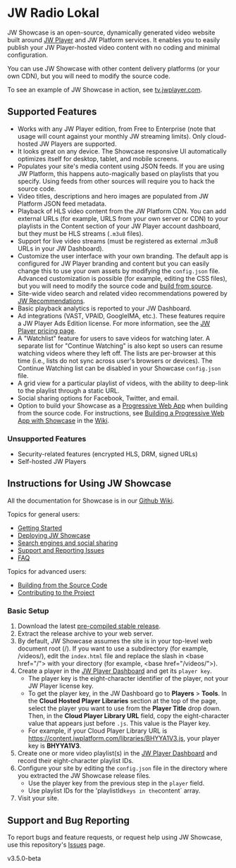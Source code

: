 # JW Radio Lokal

JW Showcase is an open-source, dynamically generated video website built around [JW Player](http://www.jwplayer.com) and JW Platform services. It enables you to easily publish your JW Player-hosted video content with no coding and minimal configuration.

You can use JW Showcase with other content delivery platforms (or your own CDN), but you will need to modify the source code.

To see an example of JW Showcase in action, see [tv.jwplayer.com](http://tv.jwplayer.com/).

## Supported Features

- Works with any JW Player edition, from Free to Enterprise (note that usage will count against your monthly JW streaming limits). Only cloud-hosted JW Players are supported.
- It looks great on any device. The Showcase responsive UI automatically optimizes itself for desktop, tablet, and mobile screens.
- Populates your site's media content using JSON feeds. If you are using JW Platform, this happens auto-magically based on playlists that you specify. Using feeds from other sources will require you to hack the source code.
- Video titles, descriptions and hero images are populated from JW Platform JSON feed metadata.
- Playback of HLS video content from the JW Platform CDN. You can add external URLs (for example, URLS from your own server or CDN) to your playlists in the Content section of your JW Player account dashboard, but they must be HLS streams (`.m3u8` files).
- Support for live video streams (must be registered as external .m3u8 URLs in your JW Dashboard).
- Customize the user interface with your own branding. The default app is configured for JW Player branding and content but you can easily change this to use your own assets by modifying the `config.json` file. Advanced customization is possible (for example, editing the CSS files), but you will need to modify the source code and [build from source](https://github.com/jwplayer/jw-showcase/wiki/Building-from-the-Source-Code).
- Site-wide video search and related video recommendations powered by [JW Recommendations](https://support.jwplayer.com/customer/portal/articles/2191721-jw-recommendations).
- Basic playback analytics is reported to your JW Dashboard.
- Ad integrations (VAST, VPAID, GoogleIMA, etc.). These features require a JW Player Ads Edition license. For more information, see the [JW Player pricing page](https://www.jwplayer.com/pricing/). 
- A "Watchlist" feature for users to save videos for watching later. A separate list for "Continue Watching" is also kept so users can resume watching videos where they left off. The lists are per-browser at this time (i.e., lists do not sync across user's browsers or devices). The Continue Watching list can be disabled in your Showcase `config.json` file.
- A grid view for a particular playlist of videos, with the ability to deep-link to the playlist through a static URL.
- Social sharing options for Facebook, Twitter, and email.
- Option to build your Showcase as a [Progressive Web App](https://developers.google.com/web/progressive-web-apps/) when building from the source code. For instructions, see [Building a Progressive Web App with Showcase](https://github.com/jwplayer/jw-showcase/wiki/Building-a-Progressive-Web-App-with-Showcase) in the [Wiki](https://github.com/jwplayer/jw-showcase/wiki).

### Unsupported Features

- Security-related features (encrypted HLS, DRM, signed URLs)
- Self-hosted JW Players

## Instructions for Using JW Showcase

All the documentation for Showcase is in our [Github Wiki](https://github.com/jwplayer/jw-showcase/wiki).

Topics for general users:

* [Getting Started](https://github.com/jwplayer/jw-showcase/wiki/Getting-Started)
* [Deploying JW Showcase](https://github.com/jwplayer/jw-showcase/wiki/Deploying-jw-showcase)
* [Search engines and social sharing](https://github.com/jwplayer/jw-showcase/wiki/Search-engines-and-social-sharing)
* [Support and Reporting Issues](https://github.com/jwplayer/jw-showcase/wiki/Support-and-Reporting-Issues)
* [FAQ](https://github.com/jwplayer/jw-showcase/wiki/FAQ)

Topics for advanced users:

* [Building from the Source Code](https://github.com/jwplayer/jw-showcase/wiki/Building-from-the-Source-Code)
* [Contributing to the Project](https://github.com/jwplayer/jw-showcase/wiki/Contributing-to-the-Project)

### Basic Setup

1. Download the latest [pre-compiled stable release](https://github.com/jwplayer/jw-showcase/releases).
2. Extract the release archive to your web server.
3. By default, JW Showcase assumes the site is in your top-level web document root (/). If you want to use a subdirectory (for example, /videos/), edit the `index.html` file and replace the slash in &lt;base href="/"&gt; with your directory (for example, &lt;base href="/videos/"&gt;).
3. Create a player in the [JW Player Dashboard](https://dashboard.jwplayer.com/#/players) and get its `player key`.
    - The player key is the eight-character identifier of the player, not your JW Player license key. 
    - To get the player key, in the JW Dashboard go to **Players** &gt; **Tools**. In the **Cloud Hosted Player Libraries** section at the top of the page, select the player you want to use from the **Player Title** drop down. Then, in the **Cloud Player Library URL** field, copy the eight-character value that appears just before `.js`. This value is the Player key. 
    - For example, if your Cloud Player Library URL is https://content.jwplatform.com/libraries/BHYYA1V3.js, your player key is **BHYYA1V3**.
4. Create one or more video playlist(s) in the [JW Player Dashboard](https://dashboard.jwplayer.com/#/content/playlists) and record their eight-character playlist IDs.
5. Configure your site by editing the `config.json` file in the directory where you extracted the JW Showcase release files.
    - Use the player key from the previous step in the `player` field.
    - Use playlist IDs for the 'playlistId` keys in the `content` array.
6. Visit your site.

## Support and Bug Reporting 

To report bugs and feature requests, or request help using JW Showcase, use this repository's [Issues](https://github.com/jwplayer/jw-showcase/issues) page.

v3.5.0-beta
